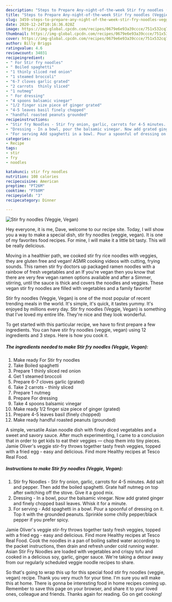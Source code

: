 ```yaml
---
description: "Steps to Prepare Any-night-of-the-week Stir fry noodles (Veggie, Vegan)"
title: "Steps to Prepare Any-night-of-the-week Stir fry noodles (Veggie, Vegan)"
slug: 3459-steps-to-prepare-any-night-of-the-week-stir-fry-noodles-veggie-vegan
date: 2020-12-24T10:16:36.028Z
image: https://img-global.cpcdn.com/recipes/0679e6e93a39ccce/751x532cq70/stir-fry-noodles-veggie-vegan-recipe-main-photo.jpg
thumbnail: https://img-global.cpcdn.com/recipes/0679e6e93a39ccce/751x532cq70/stir-fry-noodles-veggie-vegan-recipe-main-photo.jpg
cover: https://img-global.cpcdn.com/recipes/0679e6e93a39ccce/751x532cq70/stir-fry-noodles-veggie-vegan-recipe-main-photo.jpg
author: Billy Briggs
ratingvalue: 4.6
reviewcount: 34031
recipeingredient:
- " For Stir fry noodles"
- " Boiled spaghetti"
- "1 thinly sliced red onion"
- "1 steamed broccoli"
- "6-7 cloves garlic grated"
- "2 carrots  thinly sliced"
- "1 nutmeg"
- " For dressing"
- "4 spoons balsamic vinegar"
- "1/2 finger size piece of ginger grated"
- "4-5 leaves basil finely chopped"
- "handful roasted peanuts grounded"
recipeinstructions:
- "Stir fry Noodles - Stir fry onion, garlic, carrots for 4-5 minutes. Add salt and pepper. Then add the boiled spaghetti. Grate half nutmeg on top after switching off the stove. Give it a good mix."
- "Dressing - In a bowl, pour the balsamic vinegar. Now add grated ginger and finely chopped basil leaves. Whisk it for a minute."
- "For serving Add spaghetti in a bowl. Pour a spoonful of dressing on it. Top it with the grounded peanuts. Sprinkle some chilly pepper/black pepper if you prefer spicy."
categories:
- Recipe
tags:
- stir
- fry
- noodles

katakunci: stir fry noodles 
nutrition: 108 calories
recipecuisine: American
preptime: "PT26M"
cooktime: "PT60M"
recipeyield: "3"
recipecategory: Dinner

---
```



![Stir fry noodles (Veggie, Vegan)](https://img-global.cpcdn.com/recipes/0679e6e93a39ccce/751x532cq70/stir-fry-noodles-veggie-vegan-recipe-main-photo.jpg)

Hey everyone, it is me, Dave, welcome to our recipe site. Today, I will show you a way to make a special dish, stir fry noodles (veggie, vegan). It is one of my favorites food recipes. For mine, I will make it a little bit tasty. This will be really delicious.

Moving in a healthier path, we cooked stir fry rice noodles with veggies, they are gluten free and vegan! ASMR cooking videos with cutting, frying sounds. This ramen stir fry doctors up packaged ramen noodles with a rainbow of fresh vegetables and an If you&#39;re vegan then you know that there are very few vegan ramen options available and after a Simmer, stirring, until the sauce is thick and covers the noodles and veggies. These vegan stir fry noodles are filled with vegetables and a family favorite!

Stir fry noodles (Veggie, Vegan) is one of the most popular of recent trending meals in the world. It's simple, it's quick, it tastes yummy. It's enjoyed by millions every day. Stir fry noodles (Veggie, Vegan) is something that I've loved my entire life. They're nice and they look wonderful.


To get started with this particular recipe, we have to first prepare a few ingredients. You can have stir fry noodles (veggie, vegan) using 12 ingredients and 3 steps. Here is how you cook it.

<!--inarticleads1-->

##### The ingredients needed to make Stir fry noodles (Veggie, Vegan):

1. Make ready  For Stir fry noodles
1. Take  Boiled spaghetti
1. Prepare 1 thinly sliced red onion
1. Get 1 steamed broccoli
1. Prepare 6-7 cloves garlic (grated)
1. Take 2 carrots - thinly sliced
1. Prepare 1 nutmeg
1. Prepare  For dressing
1. Take 4 spoons balsamic vinegar
1. Make ready 1/2 finger size piece of ginger (grated)
1. Prepare 4-5 leaves basil (finely chopped)
1. Make ready handful roasted peanuts (grounded)


A simple, versatile Asian noodle dish with finely diced vegetables and a sweet and savory sauce. After much experimenting, I came to a conclusion that in order to get kids to eat their veggies — chop them into tiny pieces. Jamie Oliver&#39;s veggie stir-fry throws together tasty fresh veggies, topped with a fried egg - easy and delicious. Find more Healthy recipes at Tesco Real Food. 

<!--inarticleads2-->

##### Instructions to make Stir fry noodles (Veggie, Vegan):

1. Stir fry Noodles - Stir fry onion, garlic, carrots for 4-5 minutes. Add salt and pepper. Then add the boiled spaghetti. Grate half nutmeg on top after switching off the stove. Give it a good mix.
1. Dressing - In a bowl, pour the balsamic vinegar. Now add grated ginger and finely chopped basil leaves. Whisk it for a minute.
1. For serving - Add spaghetti in a bowl. Pour a spoonful of dressing on it. Top it with the grounded peanuts. Sprinkle some chilly pepper/black pepper if you prefer spicy.


Jamie Oliver&#39;s veggie stir-fry throws together tasty fresh veggies, topped with a fried egg - easy and delicious. Find more Healthy recipes at Tesco Real Food. Cook the noodles in a pan of boiling salted water according to the packet instructions, then drain and refresh under cold running water. Asian Stir Fry Noodles are loaded with vegetables and crispy tofu and cooked in a delicious soy, garlic, ginger sauce. We&#39;re taking a detour away from our regularly scheduled veggie noodle recipes to share. 

So that's going to wrap this up for this special food stir fry noodles (veggie, vegan) recipe. Thank you very much for your time. I'm sure you will make this at home. There is gonna be interesting food in home recipes coming up. Remember to save this page on your browser, and share it to your loved ones, colleague and friends. Thanks again for reading. Go on get cooking!

